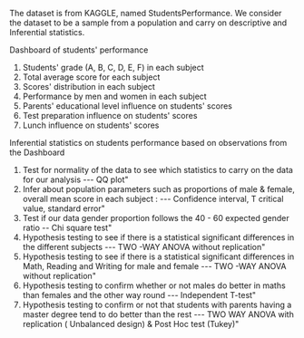 The dataset is from KAGGLE, named StudentsPerformance. We consider the dataset to be a sample from a population and carry on descriptive and Inferential statistics.

Dashboard of students' performance
1) Students' grade (A, B, C, D, E, F) in each subject
2) Total average score for each subject
3) Scores' distribution in each subject
4) Performance by men and women in each subject
5) Parents' educational level influence on students' scores
6) Test preparation influence on students' scores
7) Lunch influence on students' scores

Inferential statistics on students performance based on observations from the Dashboard
1) Test for normality of the data to see which statistics to carry on the data for our  analysis
    ---  QQ plot"
2) Infer about population parameters such as proportions of  male & female, overall mean score in each subject : 
    --- Confidence interval, T critical value, standard error"
3) Test if our data gender proportion follows the 40 - 60  expected gender ratio
  -- Chi square test"
4) Hypothesis testing to see if there is a statistical significant differences in the different subjects
    --- TWO -WAY ANOVA without replication"
5) Hypothesis testing to see if there is a statistical significant differences in Math, Reading and Writing for male and female 
    --- TWO -WAY ANOVA without replication"
6) Hypothesis testing to confirm whether or not males do better in maths than females and the other way round
   ---  Independent T-test"
7) Hypothesis testing to confirm or not that students with parents having a master degree tend to do better than the rest 
    --- TWO WAY ANOVA with replication ( Unbalanced design) & Post Hoc test (Tukey)"
